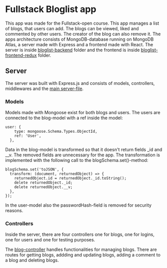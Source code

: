 # Fullstack Bloglist app

This app was made for the Fullstack-open course. This app manages a list of blogs, that users can add. The blogs can be viewed, liked and commented by other users. The creator of the blog can also remove it. The apps architecture consists of MongoDB-database running on MongoDB Atlas, a server made with Express and a frontend made with React. The server is inside [bloglist-backend](https://github.com/TuikkaTommi/portfolio/tree/main/React/bloglist-backend) folder and the frontend is inside [bloglist-frontend-redux](https://github.com/TuikkaTommi/portfolio/tree/main/React/bloglist-frontend-redux) folder. 


## Server

The server was built with Express.js and consists of models, controllers, middlewares and the [main server-file](https://github.com/TuikkaTommi/portfolio/blob/main/React/bloglist-backend/app.js). 

### Models

Models made with Mongoose exist for both blogs and users. The users are connected to the blog-model with a ref inside the model:

```
user: {
    type: mongoose.Schema.Types.ObjectId,
    ref: 'User',
  },
```

Data in the blog-model is transformed so that it doesn't return fields _id and __v. The removed fields are unnecessary for the app. The transformation is implemented with the following call to the blogSchema.set()-method:

```
blogSchema.set('toJSON', {
  transform: (document, returnedObject) => {
    returnedObject.id = returnedObject._id.toString();
    delete returnedObject._id;
    delete returnedObject.__v;
  },
});
```

In the user-model also the passwordHash-field is removed for security reasons.

### Controllers

Inside the server, there are four controllers one for blogs, one for logins, one for users and one for testing purposes.

The [blog-controller](https://github.com/TuikkaTommi/portfolio/blob/main/React/bloglist-backend/controllers/blogs.js) handles functionalities for managing blogs. There are routes for getting blogs, addding and updating blogs, adding a comment to a blog and deleting blogs.



